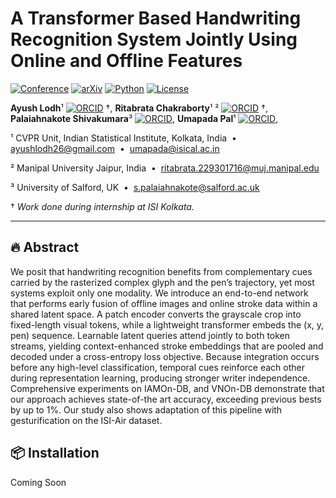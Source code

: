 # A Transformer Based Handwriting Recognition System Jointly Using Online and Offline Features

[![Conference](https://img.shields.io/badge/ACPR-2025%20Oral-blueviolet)](https://acpr2025.com/)
[![arXiv](https://img.shields.io/badge/arXiv-2506.20255-B31B1B.svg)](https://arxiv.org/abs/2506.20255)
[![Python](https://img.shields.io/badge/python-3.10%2B-3776AB.svg?logo=python&logoColor=white)](#)
[![License](https://img.shields.io/badge/license-MIT-green)](#license)

**Ayush Lodh**¹
<a href="https://orcid.org/0009-0001-7506-0900"><img alt="ORCID" src="https://img.shields.io/badge/ORCID-0009--0001--7506--0900-A6CE39?style=flat&logo=orcid&logoColor=white"></a> †,
**Ritabrata Chakraborty**¹ ²
<a href="https://orcid.org/0009-0009-3597-3703"><img alt="ORCID" src="https://img.shields.io/badge/ORCID-0009--0009--3597--3703-A6CE39?style=flat&logo=orcid&logoColor=white"></a> †,
**Palaiahnakote Shivakumara**³
<a href="https://orcid.org/0000-0001-9026-4613"><img alt="ORCID" src="https://img.shields.io/badge/ORCID-0000--0001--9026--4613-A6CE39?style=flat&logo=orcid&logoColor=white"></a>,
**Umapada Pal**¹
<a href="https://orcid.org/0000-0002-5426-2618"><img alt="ORCID" src="https://img.shields.io/badge/ORCID-0000--0002--5426--2618-A6CE39?style=flat&logo=orcid&logoColor=white"></a>,

¹ CVPR Unit, Indian Statistical Institute, Kolkata, India &nbsp;•&nbsp; <a href="mailto:ayushlodh26@gmail.com">ayushlodh26@gmail.com</a> &nbsp;•&nbsp; <a href="mailto:umapada@isical.ac.in">umapada@isical.ac.in</a>  

² Manipal University Jaipur, India &nbsp;•&nbsp; <a href="mailto:ritabrata.229301716@muj.manipal.edu">ritabrata.229301716@muj.manipal.edu</a>  

³ University of Salford, UK &nbsp;•&nbsp; <a href="mailto:s.palaiahnakote@salford.ac.uk">s.palaiahnakote@salford.ac.uk</a>  


† <em>Work done during internship at ISI Kolkata.</em>


---

<!-- <p align="center">
  <img src="" width="900" alt="Architecture Diagram">
</p> -->

## 🔥 Abstract 

We posit that handwriting recognition benefits from complementary cues carried by the rasterized complex glyph and the pen’s trajectory, yet most systems exploit only one modality. We introduce an end-to-end network that performs early fusion of offline images and online stroke data within a shared latent space. A patch encoder converts the grayscale crop into fixed-length visual tokens, while a lightweight transformer embeds the (x, y, pen) sequence. Learnable latent queries attend jointly to both token streams, yielding context-enhanced stroke embeddings that are pooled and decoded under a cross-entropy loss objective. Because integration occurs before any high-level classification, temporal cues reinforce each other during representation learning, producing stronger writer independence. Comprehensive experiments on IAMOn-DB, and VNOn-DB demonstrate that our approach achieves state-of-the art accuracy, exceeding previous bests by up to 1%. Our study also shows adaptation of this pipeline with gesturification on the ISI-Air dataset.

## 📦 Installation

Coming Soon
